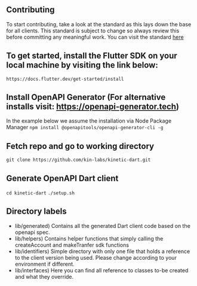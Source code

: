 ## Contributing
To start contributing, take a look at the standard as this lays down the base for all clients.
This standard is subject to change so always review this before committing any meaningful work.
You can visit the standard [here](https://github.com/kin-labs/kinetic/discussions/317)

## To get started, install the Flutter SDK on your local machine by visiting the link below:
`https://docs.flutter.dev/get-started/install`

## Install OpenAPI Generator (For alternative installs visit: https://openapi-generator.tech)
In the example below we assume the installation via Node Package Manager
`npm install @openapitools/openapi-generator-cli -g`

## Fetch repo and go to working directory
`git clone https://github.com/kin-labs/kinetic-dart.git`

## Generate OpenAPI Dart client
`cd kinetic-dart`
`./setup.sh`

## Directory labels
- lib/generated) Contains all the generated Dart client code based on the openapi spec.
- lib/helpers) Contains helper functions that simply calling the createAccount and makeTranfer sdk functions
- lib/identifiers) Simple directory with only one file that holds a reference to the client version being used. Please change according to your environment if different.
- lib/interfaces) Here you can find all reference to classes to-be created and what they override.